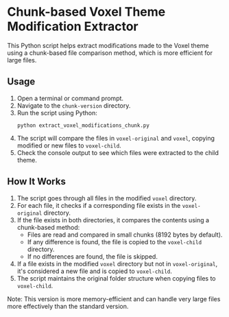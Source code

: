 # Chunk-based Voxel Theme Modification Extractor

This Python script helps extract modifications made to the Voxel theme using a chunk-based file comparison method, which is more efficient for large files.

## Usage

1. Open a terminal or command prompt.
2. Navigate to the `chunk-version` directory.
3. Run the script using Python:
   ```
   python extract_voxel_modifications_chunk.py
   ```
4. The script will compare the files in `voxel-original` and `voxel`, copying modified or new files to `voxel-child`.
5. Check the console output to see which files were extracted to the child theme.

## How It Works

1. The script goes through all files in the modified `voxel` directory.
2. For each file, it checks if a corresponding file exists in the `voxel-original` directory.
3. If the file exists in both directories, it compares the contents using a chunk-based method:
   - Files are read and compared in small chunks (8192 bytes by default).
   - If any difference is found, the file is copied to the `voxel-child` directory.
   - If no differences are found, the file is skipped.
4. If a file exists in the modified `voxel` directory but not in `voxel-original`, it's considered a new file and is copied to `voxel-child`.
5. The script maintains the original folder structure when copying files to `voxel-child`.

Note: This version is more memory-efficient and can handle very large files more effectively than the standard version.